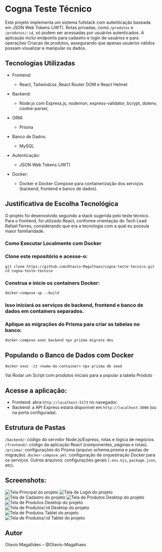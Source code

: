 # Cogna Teste Técnico 

Este projeto implementa um sistema fullstack com autenticação baseada em JSON Web Tokens (JWT). Rotas privadas, como `/produtos` e `/produtos/:id`, só podem ser acessadas por usuários autenticados. A aplicação inclui endpoints para cadastro e login de usuários e para operações Criacao de produtos, assegurando que apenas usuários válidos possam visualizar e manipular os dados.

## Tecnologias Utilizadas
- Frontend:
  - React, Tailwindcss ,React Router DOM e React Helmet 

- Backend: 
  - Node.js com Express.js, nodemon, express-validator, bcrypt, dotenv, cookie-parser, 

- ORM:
  - Prisma 

- Banco de Dados:
  - MySQL

- Autenticação:
  - JSON Web Tokens (JWT)

- Docker:
  - Docker e Docker Compose para containerização dos serviços (backend, frontend e banco de dados).
 
## Justificativa de Escolha Tecnológica
O  projeto foi desenvolvido seguindo a stack sugerida pelo teste técnico. Para o frontend, foi utilizado React, conforme orientação do Tech Lead Rafael Ferres, considerando que era a tecnologia com a qual eu possuía maior familiaridade.

### Como Executar Localmente com Docker

### Clone este repositório e acesse-o:
``` 
git clone https://github.com/Otavio-Magalhaes/cogna-teste-tecnico.git
cd cogna-teste-tecnico
```

### Construa e inicie os containers Docker:
```
docker-compose up --build 
```
### Isso iniciará os serviços de backend, frontend e banco de dados em containers separados.

### Aplique as migrações do Prisma para criar as tabelas no banco:
```
docker-compose exec backend npx prisma migrate dev 
```
## Populando o Banco de Dados com Docker
```
docker exec -it <nome-do-container> npx prisma db seed
``` 
Vai Rodar um Script com produtos iniciais para a popular a tabéla Produto

## Acesse a aplicação:

- Frontend: abra `http://localhost:5173` no navegador.
- Backend: a API Express estará disponível em `http://localhost:3000` (ou na porta configurada).

## Estrutura de Pastas
`/backend/`: código do servidor Node.js/Express, rotas e lógica de negócios.
`/frontend/`: código da aplicação React (componentes, páginas e rotas).
`/prisma/`: configurações do Prisma (arquivo schema.prisma e pastas de migração).
`docker-compose.yml`: configuração de orquestração Docker para os serviços.
Outros arquivos: configurações gerais (`.env.mjs`, `package.json`, etc).


## Screenshots:
![Tela Principal do projeto](./screenshots/home.png)
![Tela de Login do projeto](./screenshots/login.png)
![Tela de Cadastro do projeto](./screenshots/cadastro.png)
![Tela de Produtos Desktop do projeto](./screenshots/ProdutosDesktop.png)
![Tela de Produtos Desktop do projeto](./screenshots/ProdutosDesktop.png)
![Tela de Produtos/:id Desktop do projeto](./screenshots/ProdutoDetalhe.png)
![Tela de Produtos Tablet do projeto](./screenshots/ProdutoTablet.png)
![Tela de Produtos/:id Tablet do projeto](./screenshots/ProdutoDetalheTablet.png)

## Autor
Otavio Magalhães – @Otavio-Magalhaes
